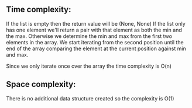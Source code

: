 ## Time complexity:
If the list is empty then the return value will be (None, None)
If the list only has one element we'll return a pair with that element as both
the min and the max.
Otherwise we determine the min and max from the first two elements in the array.
We start iterating from the second position until the end of the array comparing
the element at the current position against min and max.

Since we only iterate once over the array the time complexity is O(n) 

## Space complexity:
There is no additional data structure created so the complexity is O(1)